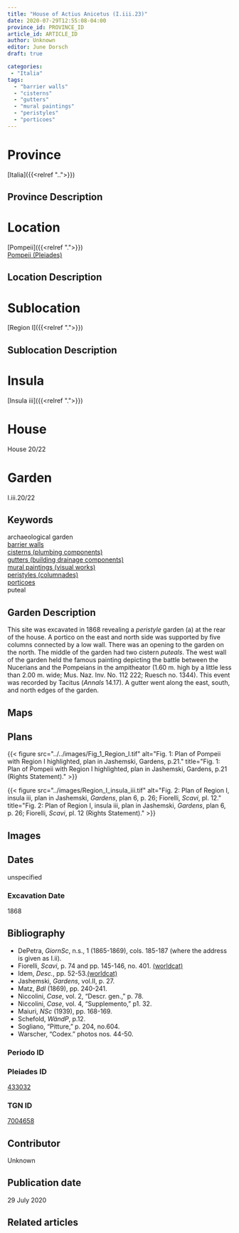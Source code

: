 ```yaml
---
title: "House of Actius Anicetus (I.iii.23)"
date: 2020-07-29T12:55:08-04:00
province_id: PROVINCE_ID
article_id: ARTICLE_ID
author: Unknown
editor: June Dorsch
draft: true

categories:
 - "Italia"
tags:
  - "barrier walls"
  - "cisterns"
  - "gutters"
  - "mural paintings"
  - "peristyles"
  - "porticoes"
---
```


# Province

[Italia]({{<relref "..">}})

## Province Description

<!-- DESCRIPTION -->


# Location

[Pompeii]({{<relref ".">}}) \
[Pompeii (Pleiades)](https://pleiades.stoa.org/places/433032)

## Location Description

<!-- LEAVE THIS BLANK FOR NOW -->

# Sublocation

[Region I]({{<relref ".">}})

## Sublocation Description

<!-- DESCRIPTION -->

# Insula

[Insula iii]({{<relref ".">}})

# House

House 20/22

# Garden

I.iii.20/22

## Keywords

archaeological garden \
[barrier walls](http://vocab.getty.edu/page/aat/300419302) \
[cisterns (plumbing components)](http://vocab.getty.edu/page/aat/300052558) \
[gutters (building drainage components)](http://vocab.getty.edu/page/aat/300052565) \
[mural paintings (visual works)](http://vocab.getty.edu/page/aat/300033644) \
[peristyles (columnades)](http://vocab.getty.edu/page/aat/300004029) \
[porticoes](http://vocab.getty.edu/page/aat/300004145) \
puteal  

## Garden Description

This site was excavated in 1868 revealing a *peristyle* garden (a) at the rear of the house. A portico on the east and north side was supported by five columns connected by a low wall. There was an opening to the garden on the north. The middle of the garden had two cistern *puteals*. The west wall of the garden held the famous painting depicting the battle between the Nucerians and the Pompeians in the ampitheator (1.60 m. high by a little less than 2.00 m. wide; Mus. Naz. Inv. No. 112 222; Ruesch no. 1344). This event was recorded by Tacitus (*Annals* 14.17). A gutter went along the east, south, and north edges of the garden.

## Maps

<!--
OLD WAY (DO NOT USE)
![alt_text](../../images/image_name.ext)
*CAPTION*

NEW WAY ↓↓↓↓
{{< figure src="../../images/image_name.ext" alt="ALT_TEXT" title="CAPTION" >}}
-->

## Plans

{{< figure src="../../images/Fig_1_Region_I.tif" alt="Fig. 1: Plan of Pompeii with Region I highlighted, plan in Jashemski, Gardens, p.21." title="Fig. 1: Plan of Pompeii with Region I highlighted, plan in Jashemski, Gardens, p.21 (Rights Statement)." >}}

{{< figure src="../images/Region_I_insula_iii.tif" alt="Fig. 2: Plan of Region I, insula iii, plan in Jashemski, *Gardens*, plan 6, p. 26; Fiorelli,
*Scavi*, pl. 12." title="Fig. 2: Plan of Region I, insula iii, plan in Jashemski, *Gardens*, plan 6, p. 26; Fiorelli,
*Scavi*, pl. 12 (Rights Statement)." >}}

## Images


## Dates

unspecified

### Excavation Date

1868

## Bibliography

* DePetra, *GiornSc*, n.s., 1 (1865-1869), cols. 185-187 (where the address is given as I.ii).
* Fiorelli, *Scavi*, p. 74 and pp. 145-146, no. 401. [(worldcat)](http://www.worldcat.org/oclc/249024903)
* Idem, *Desc.*, pp. 52-53.[(worldcat)](http://www.worldcat.org/oclc/908272023)
* Jashemski, *Gardens*, vol.II, p. 27.
* Matz, *BdI* (1869), pp. 240-241.
* Niccolini, *Case*, vol. 2, “Descr. gen.,” p. 78.
* Niccolini, *Case*, vol. 4, “Supplemento,” p1. 32.
* Maiuri, *NSc* (1939), pp. 168-169.
* Schefold, *WändP*, p.12.
* Sogliano, “Pitture,” p. 204, no.604.
* Warscher, “Codex.” photos nos. 44-50.

### Periodo ID

<!-- [PERIODO_ID](https://pleiades.stoa.org/places/PLEIADES_ID) -->

### Pleiades ID

[433032](https://pleiades.stoa.org/places/433032)

### TGN ID

[7004658](http://vocab.getty.edu/page/tgn/7004658)

## Contributor

Unknown

## Publication date

29 July 2020

## Related articles

<!-- Links to other related articles. Leave blank for now -->